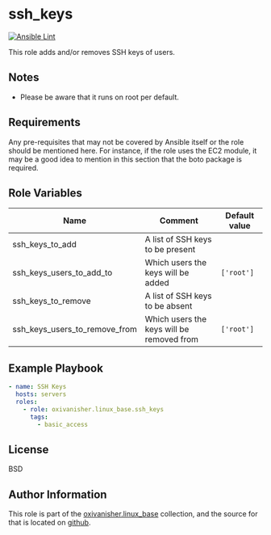 ssh_keys
========
[![Ansible Lint](https://github.com/oxivanisher/role-ssh_keys/actions/workflows/ansible-lint.yml/badge.svg)](https://github.com/oxivanisher/role-ssh_keys/actions/workflows/ansible-lint.yml)

This role adds and/or removes SSH keys of users.

Notes
-----

* Please be aware that it runs on root per default.

Requirements
------------

Any pre-requisites that may not be covered by Ansible itself or the role should be mentioned here. For instance, if the role uses the EC2 module, it may be a good idea to mention in this section that the boto package is required.

Role Variables
--------------

| Name                          | Comment                                   | Default value |
|-------------------------------|-------------------------------------------|---------------|
| ssh_keys_to_add               | A list of SSH keys to be present          |               |
| ssh_keys_users_to_add_to      | Which users the keys will be added        | `['root']`    |
| ssh_keys_to_remove            | A list of SSH keys to be absent           |               |
| ssh_keys_users_to_remove_from | Which users the keys will be removed from | `['root']`    |

Example Playbook
----------------

```yaml
- name: SSH Keys
  hosts: servers
  roles:
    - role: oxivanisher.linux_base.ssh_keys
      tags:
        - basic_access
```

License
-------

BSD

Author Information
------------------

This role is part of the [oxivanisher.linux_base](https://galaxy.ansible.com/ui/repo/published/oxivanisher/linux_base/) collection, and the source for that is located on [github](https://github.com/oxivanisher/collection-linux_base).
